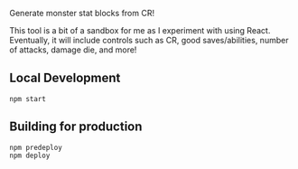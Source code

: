 Generate monster stat blocks from CR!

This tool is a bit of a sandbox for me as I experiment with using React. Eventually, it will include controls such as CR, good saves/abilities, number of attacks, damage die, and more!

## Local Development

```
npm start
```

## Building for production

```
npm predeploy
npm deploy
```